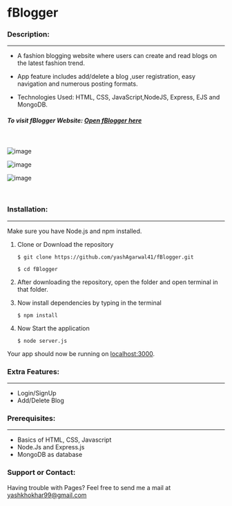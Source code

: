 # fBlogger


### Description:
* * *
- A fashion blogging website where users can create and read blogs on the latest fashion trend.

- App feature includes add/delete a blog ,user registration, easy navigation and numerous posting formats.

- Technologies Used: HTML, CSS, JavaScript,NodeJS, Express, EJS and MongoDB.

##### To visit fBlogger Website: [Open fBlogger here](https://blooming-temple-90892.herokuapp.com/login)

<br>

![image](https://user-images.githubusercontent.com/72182045/200571607-df82b3d6-8a73-411c-a1e1-c776ce4de901.png)

![image](https://user-images.githubusercontent.com/72182045/200572720-af2b5a4e-fc44-4183-a80a-3149d6cc8cdb.png)

![image](https://user-images.githubusercontent.com/72182045/200572081-02824fd6-c444-4bc9-b57f-318d3c7a602d.png)


<br>

### Installation:
***
Make sure you have Node.js and npm installed.

1. Clone or Download the repository

	`$ git clone https://github.com/yashAgarwal41/fBlogger.git`
  
    `$ cd fBlogger`
	
2. After downloading the repository, open the folder and open terminal in that folder.

3. Now install dependencies by typing in the terminal

	`$ npm install`
	
4. Now Start the application

	`$ node server.js`
	
Your app should now be running on [localhost:3000](http://localhost:3000/).

### Extra Features:
* * *
- Login/SignUp
- Add/Delete Blog

### Prerequisites:
* * *
- Basics of HTML, CSS, Javascript
- Node.Js and Express.js
- MongoDB as database

### Support or Contact:

Having trouble with Pages? Feel free to send me a mail at yashkhokhar99@gmail.com
